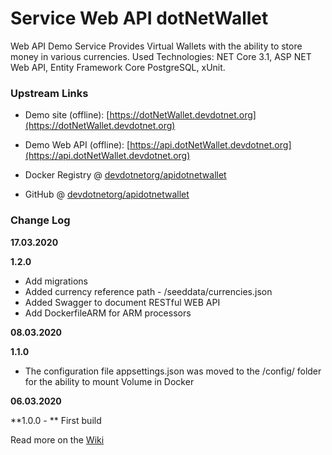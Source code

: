 # Service Web API dotNetWallet

Web API Demo Service Provides Virtual Wallets
with the ability to store money in various currencies. Used Technologies: NET
Core 3.1, ASP NET Web API, Entity Framework Core PostgreSQL, xUnit.

### Upstream Links

* Demo site (offline): [https://dotNetWallet.devdotnet.org](https://dotNetWallet.devdotnet.org)
* Demo Web API  (offline): [https://api.dotNetWallet.devdotnet.org](https://api.dotNetWallet.devdotnet.org)
* Docker Registry @ [devdotnetorg/apidotnetwallet](https://hub.docker.com/r/devdotnetorg/apidotnetwallet)

* GitHub @ [devdotnetorg/apidotnetwallet](https://github.com/devdotnetorg/ApidotNetWallet)

### Change Log

**17.03.2020**

**1.2.0** 
* Add migrations
* Added currency reference path - /seeddata/currencies.json
* Added Swagger to document RESTful WEB API
* Add DockerfileARM for ARM processors

**08.03.2020**

**1.1.0**
* The configuration file appsettings.json was moved to the /config/ folder for the ability to mount Volume in Docker


**06.03.2020**

**1.0.0 - ** First build

Read more on the [Wiki](https://github.com/devdotnetorg/ApidotNetWallet/wiki)
